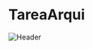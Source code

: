 # TareaArqui
<img src="https://user-images.githubusercontent.com/61443192/165652042-95278b62-77d3-4cab-8902-b1398ebfa1cf.jpg" alt="Header" title="TareaArqui">
